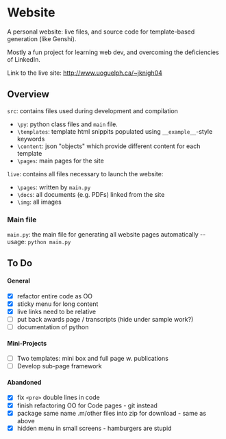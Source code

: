 # Website
A personal website: live files, and source code for template-based generation (like Genshi).

Mostly a fun project for learning web dev, and overcoming the deficiencies of LinkedIn.

Link to the live site: http://www.uoguelph.ca/~jknigh04

## Overview

`src`:  contains files used during development and compilation
- `\py`: python class files and `main` file.
- `\templates`: template html snippits populated using `__example__`-style keywords
- `\content`: json "objects" which provide different content for each template
- `\pages`: main pages for the site

`live`: contains all files necessary to launch the website:
- `\pages`: written by `main.py`
- `\docs`: all documents (e.g. PDFs) linked from the site
- `\img`: all images

### Main file
`main.py`: the main file for generating all website pages automatically -- usage: `python main.py`

## To Do

#### General
- [x] refactor entire code as OO
- [x] sticky menu for long content
- [x] live links need to be relative
- [ ] put back awards page / transcripts (hide under sample work?)
- [ ] documentation of python

#### Mini-Projects
- [ ] Two templates: mini box and full page w. publications
- [ ] Develop sub-page framework

#### Abandoned
- [x] fix `<pre>` double lines in code
- [x] finish refactoring OO for Code pages - git instead
- [x] package same name .m/other files into zip for download - same as above
- [x] hidden menu in small screens - hamburgers are stupid
